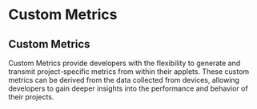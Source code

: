 # Custom Metrics

## Custom Metrics

Custom Metrics provide developers with the flexibility to generate and transmit project-specific metrics from within their applets. These custom metrics can be derived from the data collected from devices, allowing developers to gain deeper insights into the performance and behavior of their projects.
